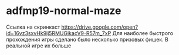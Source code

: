 # adfmp19-normal-maze

Ссылка на скринкаст https://drive.google.com/open?id=16vz3sxvHk9ij5RMUGikacV9-R57m_7xP
Для наиболее быстрого прохождения игры сделано было несколько призовых фишек. В реальной игре их больше
